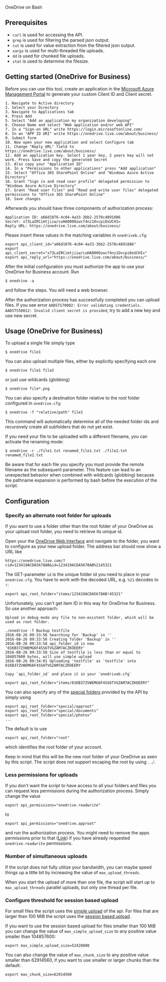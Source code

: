 OneDrive on Bash

Prerequisites
-------------

- `curl` is used for accessing the API.
- `grep` is used for filtering the parsed json output.
- `cut` is used for value extraction from the filtered json output.
- `xargs` is used for multi-threaded file uploads.
- `dd` is used for chunked file uploads.
- `stat` is used to determine the filesize.

Getting started (OneDrive for Business)
---------------

Before you can use this tool, create an application in the [Microsoft Azure Management Portal](https://manage.windowsazure.com) to generate your custom Client ID and Client secret.

    1. Navigate to Active directory
    2. Select your Directory
    3. Navigate to Applications tab
    4. Press Add
    5. Select "Add an application my organization developing"
    6. Choose Name and select "Web application and/or web API"
    7. In a "Sign-on URL" write https://login.microsoftonline.com/ 
    8. In an "APP ID URI" write https://onedrive.live.com/about/business/
    9. Submit form
    10. Now open your new application and select Configure tab
    11. Change "Reply URL" field to https://onedrive.live.com/about/business/
    12. Add an application key. Select 1 year key, 2 years key will not work. Press Save and copy the generated Secret
    13. Also copy your "Application ID"
    14. In a "Permissions to other applications" press "Add application"
    15. Select "Office 365 SharePoint Online" and "Windows Azure Active Directory"
    16. Grant "Sign in and read user profile" delegated permission to "Windows Azure Active Directory"
    17. Grant "Read user files" and "Read and write user files" delegated permissions to "Office 365 SharePoint Online"
    18. Save changes
    
Afterwards you should have three components of authorization process:

    Application ID: a66d1076-4c04-4a33-3bb2-2578c4891886
    Secret: x73LaIRCimtjiiw/cuHA000Ozwcf4nz1Ovcpi0xUCHI=
    Reply URL: https://onedrive.live.com/about/business/

Please insert these values in the matching variables in `onedriveb.cfg`:

    export api_client_id="a66d1076-4c04-4a33-3bb2-2578c4891886"
    export api_client_secret="x73LaIRCimtjiiw/cuHA000Ozwcf4nz1Ovcpi0xUCHI="
    export api_reply_url="https://onedrive.live.com/about/business/"

After the initial configuration you must authorize the app to use your OneDrive for Business account. Run

    $ onedrive -a

and follow the steps. You will need a web browser.

After the authorization process has successfully completed you can upload files.
If you see error `AADSTS70002: Error validating credentials. AADSTS50012: Invalid client secret is provided`, try to add a new key and use new secret.


Usage (OneDrive for Business)
-----

To upload a single file simply type

    $ onedrive file1

You can also upload multiple files, either by explicitly specifying each one

    $ onedrive file1 file2

or just use wildcards (globbing)

    $ onedrive file*.png

You can also specify a destination folder relative to the root folder configured in `onedrive.cfg`:

    $ onedrive -f "relative/path" file1

This command will automatically determine all of the needed folder ids and recursively create all subfolders that do not yet exist.

If you need your file to be uploaded with a different filename, you can activate the renaming mode:

    $ onedrive -r ./file1.txt renamed_file1.txt ./file2.txt renamed_file2.txt

Be aware that for each file you specify you must provide the remote filename as the subsequent parameter. This feature can lead to an unexpected behavior when combined with wildcards (globbing) because the pathname expansion is performed by bash before the execution of the script.

Configuration
-------------

### Specify an alternate root folder for uploads

If you want to use a folder other than the root folder of your OneDrive as your upload root folder, you need to retrieve its unique id. 

Open your the [OneDrive Web Interface](https://onedrive.live.com) and navigate to the folder, you want to configure as your new upload folder. The address bar should now show a URL like

    https://onedrive.live.com/?cid=123419ACDA5678AB&id=123419ACDA5678AB%2145321

The GET-parameter `id` is the unique folder id you need to place in your `onedrive.cfg`. You have to work with the decoded URL, e.g. `%21` decodes to `!`:

    export api_root_folder="items/123419ACDA5678AB!45321"

Unfortunately, you can't get item ID in this way for OneDrive for Business. So use another approach:

    Upload in debug mode any file to non-existent folder, which will be used as root folder.

    ./onedrive -f Backup testfile
    2016-08-26 09:33:56 Searching for 'Backup' in ''
    2016-08-26 09:33:56 Creating folder 'Backup' in ''
    2016-08-26 09:33:58 api_folder_id is now '01KB37ZVWEMG6F4SS6TVGZAM7ACZKOEERY'
    2016-08-26 09:33:58 Size of testfile is less than or equal to 104857600 bytes, will use simple upload
    2016-08-26 09:34:01 Uploading 'testfile' as 'testfile' into 01KB37ZVWEMG6F4SS6TVGZAM7ACZKOEERY

    Copy `api_folder_id` and place it in your `onedriveb.cfg`

    export api_root_folder="items/01KB37ZVWEMG6F4SS6TVGZAM7ACZKOEERY"

You can also specify any of the [special folders](https://dev.onedrive.com/items/special_folders.htm) provided by the API by simply using

    export api_root_folder="special/approot"
    export api_root_folder="special/documents"
    export api_root_folder="special/photos"
    ...

The default is to use

    export api_root_folder="root"

which identifies the root folder of your account.

Keep in mind that this will be the new root folder of your OneDrive as seen by this script. The script does *not* support escaping the root by using `../`.

### Less permissions for uploads

If you don't want the script to have access to all your folders and files you can request less permissions during the authorization process. Simply change the value

    export api_permissions="onedrive.readwrite"

to

    export api_permissions="onedrive.approot"

and run the authorization process. You might need to remove the apps permissions prior to that ([Link](https://account.live.com/consent/Manage)) if you have already requested `onedrive.readwrite` permissions.

### Number of simultaneous uploads

If the script does not fully utilize your bandwidth, you can maybe speed things up a little bit by increasing the value of `max_upload_threads`.

When you start the upload of more than one file, the script will start up to `max_upload_threads` parallel uploads, but only one thread per file.

### Configure threshold for session based upload

For small files the script uses the [simple upload](https://dev.onedrive.com/items/upload_put.htm) of the api. For files that are larger than 100 MiB the script uses the [session based upload](https://dev.onedrive.com/items/upload_large_files.htm).

If you want to use the session based upload for files smaller than 100 MiB you can change the value of `max_simple_upload_size` to any positive value smaller than 104857600:

    export max_simple_upload_size=52428800

You can also change the value of `max_chunk_size` to any positive value smaller than 62914560, if you want to use smaller or larger chunks than the default:

    export max_chunk_size=62914560

